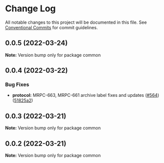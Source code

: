 # Change Log

All notable changes to this project will be documented in this file.
See [Conventional Commits](https://conventionalcommits.org) for commit guidelines.

## 0.0.5 (2022-03-24)

**Note:** Version bump only for package common





## 0.0.4 (2022-03-22)


### Bug Fixes

* **protocol:** MRPC-663, MRPC-661 archive label fixes and updates ([#564](https://github.com/Ankr-network/ankr-web/issues/564)) ([51825a2](https://github.com/Ankr-network/ankr-web/commit/51825a22fe08cf403ff8f3d8833f98bba5cead19))





## 0.0.3 (2022-03-21)

**Note:** Version bump only for package common





## 0.0.2 (2022-03-21)

**Note:** Version bump only for package common
